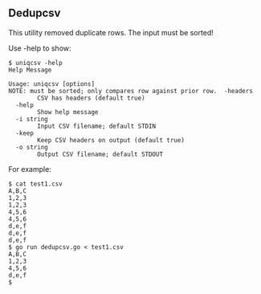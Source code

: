 ## Dedupcsv
This utility removed duplicate rows. The input must be sorted!

Use -help to show:
```
$ uniqcsv -help
Help Message

Usage: uniqcsv [options]
NOTE: must be sorted; only compares row against prior row.  -headers
        CSV has headers (default true)
  -help
        Show help message
  -i string
        Input CSV filename; default STDIN
  -keep
        Keep CSV headers on output (default true)
  -o string
        Output CSV filename; default STDOUT
```

For example:
```
$ cat test1.csv 
A,B,C
1,2,3
1,2,3
4,5,6
4,5,6
d,e,f
d,e,f
d,e,f
$ go run dedupcsv.go < test1.csv 
A,B,C
1,2,3
4,5,6
d,e,f
$
```
